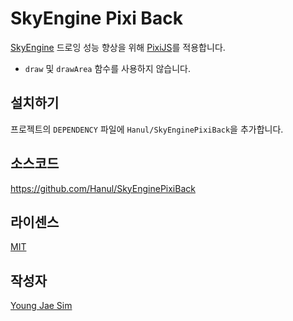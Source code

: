 # SkyEngine Pixi Back
[SkyEngine](http://skyengine.uppercase.io/) 드로잉 성능 향상을 위해 [PixiJS](http://www.pixijs.com/)를 적용합니다.

* `draw` 및 `drawArea` 함수를 사용하지 않습니다.

## 설치하기
프로젝트의 `DEPENDENCY` 파일에 `Hanul/SkyEnginePixiBack`을 추가합니다.

## 소스코드
https://github.com/Hanul/SkyEnginePixiBack

## 라이센스
[MIT](LICENSE)

## 작성자
[Young Jae Sim](https://github.com/Hanul)